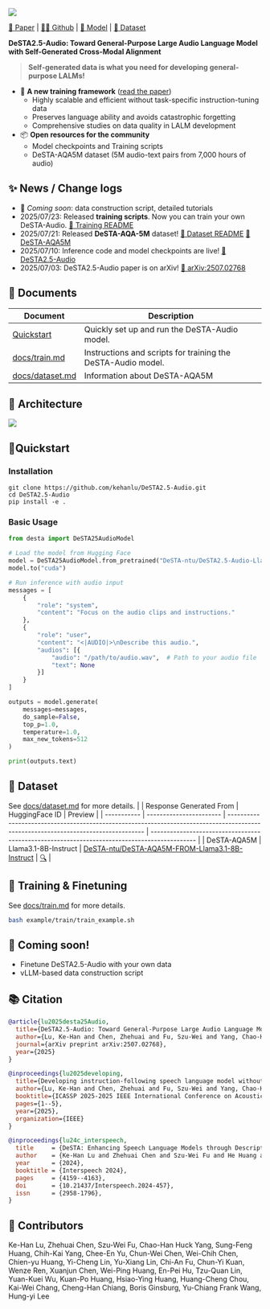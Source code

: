 ![](https://github.com/user-attachments/assets/caf87d07-e8c3-48c9-814f-1d7dc83b4e50)

[📑 Paper](https://arxiv.org/abs/2507.02768) | [👩‍💻 Github](https://github.com/kehanlu/DeSTA2.5-Audio) | [🤗 Model](https://huggingface.co/collections/DeSTA-ntu/desta25-audio-686a6b9e71afd92e1dd87486) | [🤗 Dataset](https://huggingface.co/datasets/DeSTA-ntu/DeSTA-AQA5M-FROM-Llama3.1-8B-Instruct)

**DeSTA2.5-Audio: Toward General-Purpose Large Audio Language Model with Self-Generated Cross-Modal Alignment**
> **Self-generated data is what you need for developing general-purpose LALMs!**

- 🧪 **A new training framework** ([read the paper](https://arxiv.org/abs/2507.02768))  
  - Highly scalable and efficient without task-specific instruction-tuning data  
  - Preserves language ability and avoids catastrophic forgetting  
  - Comprehensive studies on data quality in LALM development  
- 📦 **Open resources for the community**  
  - Model checkpoints and Training scripts
  - DeSTA-AQA5M dataset (5M audio-text pairs from 7,000 hours of audio)  


## ✨ News / Change logs
- 🚧 *Coming soon*: data construction script, detailed tutorials
- 2025/07/23: Released **training scripts**. Now you can train your own DeSTA-Audio. [📘 Training README](docs/train.md)
- 2025/07/21: Released **DeSTA-AQA-5M** dataset! [📘 Dataset README](docs/dataset.md) [🤗 DeSTA-AQA5M](https://huggingface.co/datasets/DeSTA-ntu/DeSTA-AQA5M-FROM-Llama3.1-8B-Instruct)
- 2025/07/10: Inference code and model checkpoints are live! [🤗 DeSTA2.5-Audio](https://huggingface.co/collections/DeSTA-ntu/desta25-audio-686a6b9e71afd92e1dd87486)
- 2025/07/03: DeSTA2.5-Audio paper is on arXiv! [📄 arXiv:2507.02768](https://arxiv.org/abs/2507.02768)

## 📄 Documents

| Document       | Description                          |
|----------------|--------------------------------------|
| [Quickstart](#quickstart) | Quickly set up and run the DeSTA-Audio model. | 
| [docs/train.md](docs/train.md)    | Instructions and scripts for training the DeSTA-Audio model. |
| [docs/dataset.md](docs/dataset.md)  | Information about DeSTA-AQA5M           |


## 🧐 Architecture

![](https://github.com/user-attachments/assets/f89dce86-2942-4644-aee5-a40ab4129328)


## 🚀Quickstart

### Installation
```shell
git clone https://github.com/kehanlu/DeSTA2.5-Audio.git
cd DeSTA2.5-Audio
pip install -e .
```

### Basic Usage
```python
from desta import DeSTA25AudioModel

# Load the model from Hugging Face
model = DeSTA25AudioModel.from_pretrained("DeSTA-ntu/DeSTA2.5-Audio-Llama-3.1-8B")
model.to("cuda")

# Run inference with audio input
messages = [
    {
        "role": "system",
        "content": "Focus on the audio clips and instructions."
    },
    {
        "role": "user",
        "content": "<|AUDIO|>\nDescribe this audio.",
        "audios": [{
            "audio": "/path/to/audio.wav",  # Path to your audio file
            "text": None
        }]
    }
]

outputs = model.generate(
    messages=messages,
    do_sample=False,
    top_p=1.0,
    temperature=1.0,
    max_new_tokens=512
)

print(outputs.text)
```

## 📂 Dataset
See [docs/dataset.md](docs/dataset.md) for more details.
|         | Response Generated From | HuggingFace ID                                                                                                                     | Preview                                                                                      |
| ----------- | ----------------------- | ---------------------------------------------------------------------------------------------------------------------------------- | -------------------------------------------------------------------------------------------- |
| DeSTA-AQA5M | Llama3.1-8B-Instruct    | [DeSTA-ntu/DeSTA-AQA5M-FROM-Llama3.1-8B-Instruct](https://huggingface.co/datasets/DeSTA-ntu/DeSTA-AQA5M-FROM-Llama3.1-8B-Instruct) | [🔍](https://huggingface.co/datasets/DeSTA-ntu/DeSTA-AQA5M-FROM-Llama3.1-8B-Instruct/viewer) |

## 🚆 Training & Finetuning

See [docs/train.md](doc/train.md) for more details.

```bash
bash example/train/train_example.sh
```

## 🚧 Coming soon!
- Finetune DeSTA2.5-Audio with your own data
- vLLM-based data construction script


## 📚 Citation
```bibtex
@article{lu2025desta25Audio,
  title={DeSTA2.5-Audio: Toward General-Purpose Large Audio Language Model with Self-Generated Cross-Modal Alignment},
  author={Lu, Ke-Han and Chen, Zhehuai and Fu, Szu-Wei and Yang, Chao-Han Huck and Huang, Sung-Feng and Yang, Chih-Kai and Yu, Chee-En and Chen, Chun-Wei and Chen, Wei-Chih and Huang, Chien-yu and others},
  journal={arXiv preprint arXiv:2507.02768},
  year={2025}
}

@inproceedings{lu2025developing,
  title={Developing instruction-following speech language model without speech instruction-tuning data},
  author={Lu, Ke-Han and Chen, Zhehuai and Fu, Szu-Wei and Yang, Chao-Han Huck and Balam, Jagadeesh and Ginsburg, Boris and Wang, Yu-Chiang Frank and Lee, Hung-yi},
  booktitle={ICASSP 2025-2025 IEEE International Conference on Acoustics, Speech and Signal Processing (ICASSP)},
  pages={1--5},
  year={2025},
  organization={IEEE}
}

@inproceedings{lu24c_interspeech,
  title     = {DeSTA: Enhancing Speech Language Models through Descriptive Speech-Text Alignment},
  author    = {Ke-Han Lu and Zhehuai Chen and Szu-Wei Fu and He Huang and Boris Ginsburg and Yu-Chiang Frank Wang and Hung-yi Lee},
  year      = {2024},
  booktitle = {Interspeech 2024},
  pages     = {4159--4163},
  doi       = {10.21437/Interspeech.2024-457},
  issn      = {2958-1796},
}
```



## 👥 Contributors
Ke-Han Lu, Zhehuai Chen, Szu-Wei Fu, Chao-Han Huck Yang, Sung-Feng Huang, Chih-Kai Yang, Chee-En Yu, Chun-Wei Chen, Wei-Chih Chen, Chien-yu Huang, Yi-Cheng Lin, Yu-Xiang Lin, Chi-An Fu, Chun-Yi Kuan, Wenze Ren, Xuanjun Chen, Wei-Ping Huang, En-Pei Hu, Tzu-Quan Lin, Yuan-Kuei Wu, Kuan-Po Huang, Hsiao-Ying Huang, Huang-Cheng Chou, Kai-Wei Chang, Cheng-Han Chiang, Boris Ginsburg, Yu-Chiang Frank Wang, Hung-yi Lee
